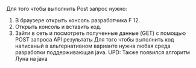 Для того чтобы выполнить Post запрос нужно:
1) В браузере открыть консоль разработчика F 12.
2) Открыть консоль и вставить код.
3) Зайти в сеть и посмотреть полученные данные (GET) с помощью POST запроса API результаты
Для того чтобы выполнить код написаный в альтернативном варианте нужна любая среда разработки поддерживающая  java.
UPD:
Также появился алгоритм Луна на java
